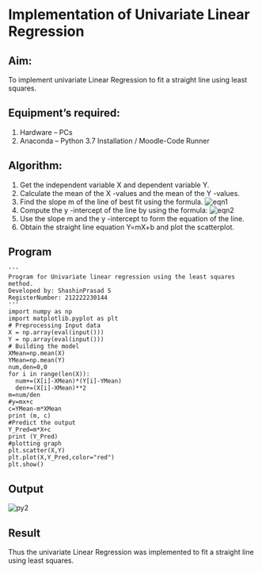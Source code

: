 # Implementation of Univariate Linear Regression
## Aim:
To implement univariate Linear Regression to fit a straight line using least squares.
## Equipment’s required:
1.	Hardware – PCs
2.	Anaconda – Python 3.7 Installation / Moodle-Code Runner
## Algorithm:
1.	Get the independent variable X and dependent variable Y.
2.	Calculate the mean of the X -values and the mean of the Y -values.
3.	Find the slope m of the line of best fit using the formula.
 ![eqn1](./eq1.jpg)
4.	Compute the y -intercept of the line by using the formula:
![eqn2](./eq2.jpg)  
5.	Use the slope m and the y -intercept to form the equation of the line.
6.	Obtain the straight line equation Y=mX+b and plot the scatterplot.
## Program
```
'''
Program for Univariate linear regression using the least squares method.
Developed by: ShashinPrasad S
RegisterNumber: 212222230144
'''
import numpy as np
import matplotlib.pyplot as plt
# Preprocessing Input data
X = np.array(eval(input()))
Y = np.array(eval(input()))
# Building the model
XMean=np.mean(X)
YMean=np.mean(Y)
num,den=0,0
for i in range(len(X)):
  num+=(X[i]-XMean)*(Y[i]-YMean)
  den+=(X[i]-XMean)**2
m=num/den
#y=mx+c
c=YMean-m*XMean
print (m, c)
#Predict the output
Y_Pred=m*X+c
print (Y_Pred)
#plotting graph
plt.scatter(X,Y)
plt.plot(X,Y_Pred,color="red")
plt.show()
```
## Output

![py2](https://github.com/shashinprasad/Univariate-Linear-Regression/assets/129143499/35b6f8cb-9b94-44e0-b38e-950056694d01)


## Result
Thus the univariate Linear Regression was implemented to fit a straight line using least squares.
